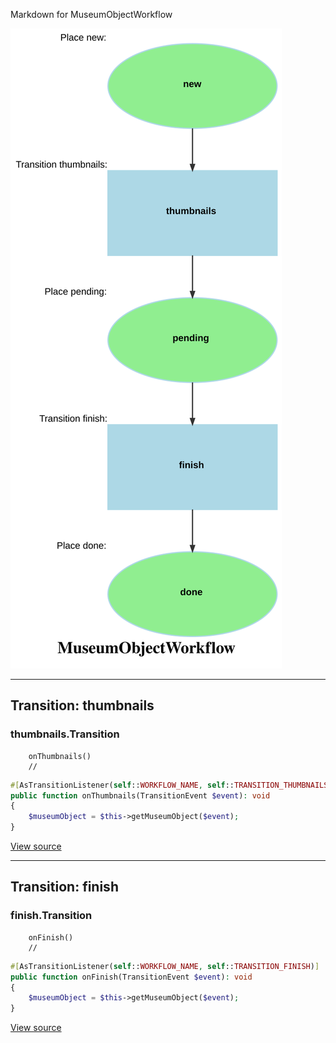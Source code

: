 
Markdown for MuseumObjectWorkflow

![MuseumObjectWorkflow](assets/MuseumObjectWorkflow.svg)



---
## Transition: thumbnails

### thumbnails.Transition

        onThumbnails()
        // 
```php
#[AsTransitionListener(self::WORKFLOW_NAME, self::TRANSITION_THUMBNAILS)]
public function onThumbnails(TransitionEvent $event): void
{
    $museumObject = $this->getMuseumObject($event);
}
```
[View source](mds/blob/main/src/Workflow/MuseumObjectWorkflow.php#L50-L53)




---
## Transition: finish

### finish.Transition

        onFinish()
        // 
```php
#[AsTransitionListener(self::WORKFLOW_NAME, self::TRANSITION_FINISH)]
public function onFinish(TransitionEvent $event): void
{
    $museumObject = $this->getMuseumObject($event);
}
```
[View source](mds/blob/main/src/Workflow/MuseumObjectWorkflow.php#L57-L60)


